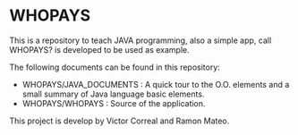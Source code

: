 # WHOPAYS

This is a repository to teach JAVA programming, also a simple app, call WHOPAYS? is developed to be used as example.

The following documents can be found in this repository:

* WHOPAYS/JAVA_DOCUMENTS : A quick tour to the O.O. elements and a small summary of Java language basic elements.
* WHOPAYS/WHOPAYS : Source of the application.


This project is develop by Victor Correal and Ramon Mateo.
